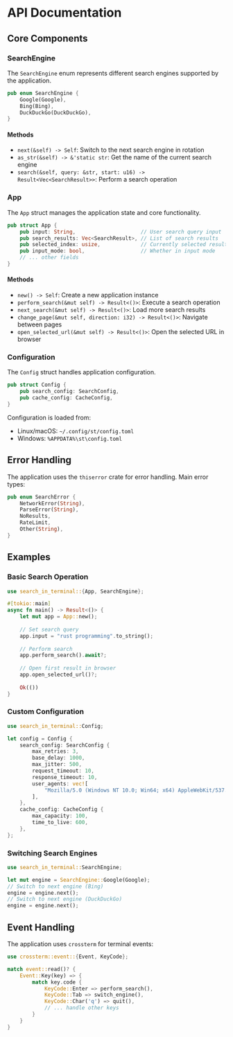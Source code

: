 # API Documentation

## Core Components

### SearchEngine

The `SearchEngine` enum represents different search engines supported by the application.

```rust
pub enum SearchEngine {
    Google(Google),
    Bing(Bing),
    DuckDuckGo(DuckDuckGo),
}
```

#### Methods

- `next(&self) -> Self`: Switch to the next search engine in rotation
- `as_str(&self) -> &'static str`: Get the name of the current search engine
- `search(&self, query: &str, start: u16) -> Result<Vec<SearchResult>>`: Perform a search operation

### App

The `App` struct manages the application state and core functionality.

```rust
pub struct App {
    pub input: String,                     // User search query input
    pub search_results: Vec<SearchResult>, // List of search results
    pub selected_index: usize,             // Currently selected result index
    pub input_mode: bool,                  // Whether in input mode
    // ... other fields
}
```

#### Methods

- `new() -> Self`: Create a new application instance
- `perform_search(&mut self) -> Result<()>`: Execute a search operation
- `next_search(&mut self) -> Result<()>`: Load more search results
- `change_page(&mut self, direction: i32) -> Result<()>`: Navigate between pages
- `open_selected_url(&mut self) -> Result<()>`: Open the selected URL in browser

### Configuration

The `Config` struct handles application configuration.

```rust
pub struct Config {
    pub search_config: SearchConfig,
    pub cache_config: CacheConfig,
}
```

Configuration is loaded from:
- Linux/macOS: `~/.config/st/config.toml`
- Windows: `%APPDATA%\st\config.toml`

## Error Handling

The application uses the `thiserror` crate for error handling. Main error types:

```rust
pub enum SearchError {
    NetworkError(String),
    ParseError(String),
    NoResults,
    RateLimit,
    Other(String),
}
```

## Examples

### Basic Search Operation

```rust
use search_in_terminal::{App, SearchEngine};

#[tokio::main]
async fn main() -> Result<()> {
    let mut app = App::new();
    
    // Set search query
    app.input = "rust programming".to_string();
    
    // Perform search
    app.perform_search().await?;
    
    // Open first result in browser
    app.open_selected_url()?;
    
    Ok(())
}
```

### Custom Configuration

```rust
use search_in_terminal::Config;

let config = Config {
    search_config: SearchConfig {
        max_retries: 3,
        base_delay: 1000,
        max_jitter: 500,
        request_timeout: 10,
        response_timeout: 10,
        user_agents: vec![
            "Mozilla/5.0 (Windows NT 10.0; Win64; x64) AppleWebKit/537.36".to_string(),
        ],
    },
    cache_config: CacheConfig {
        max_capacity: 100,
        time_to_live: 600,
    },
};
```

### Switching Search Engines

```rust
use search_in_terminal::SearchEngine;

let mut engine = SearchEngine::Google(Google);
// Switch to next engine (Bing)
engine = engine.next();
// Switch to next engine (DuckDuckGo)
engine = engine.next();
```

## Event Handling

The application uses `crossterm` for terminal events:

```rust
use crossterm::event::{Event, KeyCode};

match event::read()? {
    Event::Key(key) => {
        match key.code {
            KeyCode::Enter => perform_search(),
            KeyCode::Tab => switch_engine(),
            KeyCode::Char('q') => quit(),
            // ... handle other keys
        }
    }
}
```
